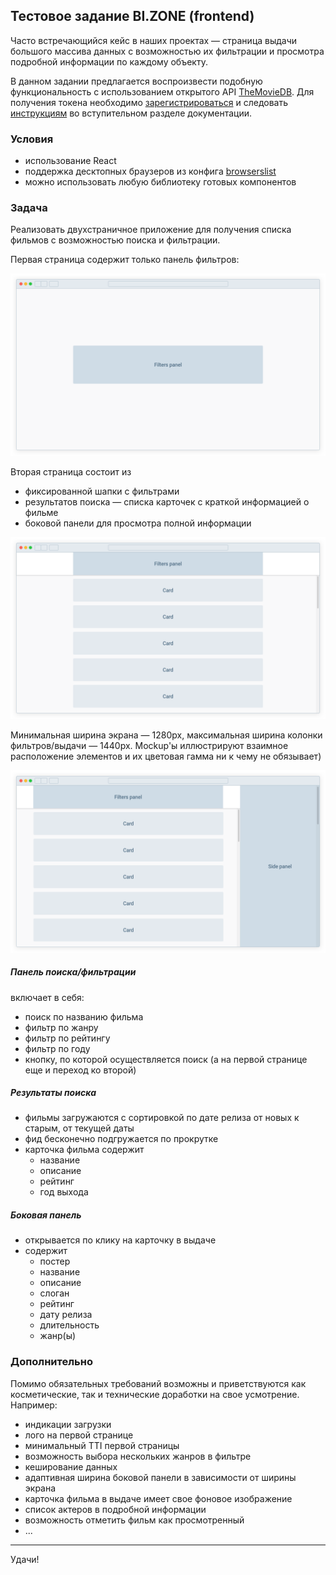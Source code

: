 ## Тестовое задание BI.ZONE (frontend)

Часто встречающийся кейс в наших проектах — страница выдачи большого массива данных с возможностью их фильтрации и просмотра подробной информации по каждому объекту. 

В данном задании предлагается воспроизвести подобную функциональность с использованием открытого API [TheMovieDB](https://developers.themoviedb.org/3/discover/movie-discover). Для получения токена необходимо [зарегистрироваться](https://www.themoviedb.org/account/signup) и следовать [инструкциям](https://developers.themoviedb.org/3/getting-started/introduction) во вступительном разделе документации.

### Условия

* использование React
* поддержка десктопных браузеров из конфига [browserslist](.browserslistrc)
* можно использовать любую библиотеку готовых компонентов


### Задача

Реализовать двухстраничное приложение для получения списка фильмов с возможностью поиска и фильтрации.

Первая страница содержит только панель фильтров:

![](start-page.png)

Вторая страница состоит из

* фиксированной шапки с фильтрами
* результатов поиска — списка карточек с краткой информацией о фильме
* боковой панели для просмотра полной информации

![](main-page_1.png)

Минимальная ширина экрана — 1280px, максимальная ширина колонки фильтров/выдачи — 1440px.  Mockup'ы иллюстрируют взаимное расположение элементов и их цветовая гамма ни к чему не обязывает)

![](main-page_2.png)

##### Панель поиска/фильтрации

включает в себя:

* поиск по названию фильма
* фильтр по жанру
* фильтр по рейтингу
* фильтр по году
* кнопку, по которой осуществляется поиск (а на первой странице еще и переход ко второй)

##### Результаты поиска

* фильмы загружаются с сортировкой по дате релиза от новых к старым, от текущей даты
* фид бесконечно подгружается по прокрутке
* карточка фильма содержит
	* название
	* описание
	* рейтинг
	* год выхода

##### Боковая панель

* открывается по клику на карточку в выдаче
* содержит
	* постер
	* название
	* описание
	* слоган
	* рейтинг
	* дату релиза
	* длительность
	* жанр(ы)


### Дополнительно

Помимо обязательных требований возможны и приветствуются как косметические, так и технические доработки на свое усмотрение. Например:

* индикации загрузки
* лого на первой странице
* минимальный TTI первой страницы
* возможность выбора нескольких жанров в фильтре
* кеширование данных
* адаптивная ширина боковой панели в зависимости от ширины экрана
* карточка фильма в выдаче имеет свое фоновое изображение
* список актеров в подробной информации
* возможность отметить фильм как просмотренный
* ...

___

Удачи!